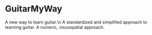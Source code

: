 # GuitarMyWay
A new way to learn guitar.\n
A standardized and simplified approach to learning guitar. A numeric, visuospatial approach.
